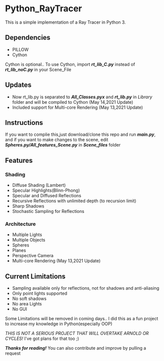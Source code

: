 # Python_RayTracer

This is a simple implementation of a Ray Tracer in Python 3.

## Dependencies
* PILLOW
* Cython

Cython is optional.. 
To use Cython, import ___rt_lib_C.py___ instead of ___rt_lib_noC.py___ in your Scene_File

## Updates
* Now rt_lib.py is separated to ___All_Classes.pyx___ and ___rt_lib.py___ in _Library_ folder and will be compiled to Cython (May 14,2021 Update)
* Included support for Multi-core Rendering (May 13,2021 Update)


## Instructions
If you want to complie this,just download/clone this repo and run ___main.py___, and if you want to make changes to the scene, edit ___Spheres.py/All_features_Scene.py___ in ___Scene_files___ folder

## Features
### Shading
* Diffuse Shading (Lambert)
* Specular Highlights(Blinn-Phong)
* Specular and Diffused Reflections
* Recursive Reflections with unlimited depth (to recursion limit)
* Sharp Shadows
* Stochastic Sampling for Reflections

### Architecture
* Multiple Lights
* Multiple Objects
* Spheres
* Planes
* Perspective Camera
* Multi-core Rendering (May 13,2021 Update)

## Current Limitations
* Sampling available only for reflections, not for shadows and anti-aliasing
* Only point lights supported
* No soft shadows
* No area Lights
* No GUI

Some Limitations will be removed in coming days..
I did this as a fun project to increase my knowledge in Python(especially OOP)

_THIS IS NOT A SERIOUS PROJECT THAT WILL OVERTAKE ARNOLD OR CYCLES!_
I've got plans for that too ;) 

___Thanks for reading!___
You can also contribute and improve by pulling a request
